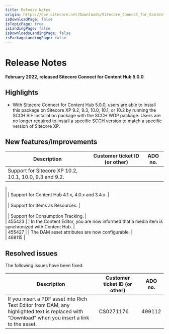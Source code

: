 ```yaml
---
title: Release Notes
origin: https://dev.sitecore.net/Downloads/Sitecore_Connect_for_Content_Hub/5x/Sitecore_Connect_for_Content_Hub_500/Release_Notes
isDownloadPage: false
isTopicPage: true
isLandingPage: false
isDownloadsLandingPage: false
isPackageLandingPage: false
---
```


# Release Notes

**February 2022, released Sitecore Connect for Content Hub 5.0.0**

## Highlights

-   With Sitecore Connect for Content Hub 5.0.0, users are able to install this package on Sitecore XP 9.2, 9.3, 10.0, 10.1, or 10.2 by running the SCCH SIF Installation package with the SCCH WDP package. Users are no longer required to install a specific SCCH version to match a specific version of Sitecore XP.

## New features/improvements

 | Description | Customer ticket ID (or other) | ADO no. |
 | --- | --- | --- |
 | ​​Support for Sitecore XP 10.2, 10.1, 10.0, 9.3 and 9.2. |   
 |   
 |
 | Support for Content Hub 4.1.x, 4.0.x and 3.4.x. |   
 |   
 |
 | Support for Items as Resources. |   
 |   
 |
 | Support for Consumption Tracking. |   
 | 455423 |
 | In the Content Editor, you are now informed that a media item is synchronized with Content Hub. |   
 | 455427 |
 | The DAM asset attributes are now configurable. |   
 | 468115 |

## Resolved issues

The following issues have been fixed:

 | Description | Customer ticket ID (or other) | ADO no. |
 | --- | --- | --- |
 | If you insert a PDF asset into Rich Text Editor from DAM, any highlighted text is replaced with "Download" when you insert a link to the asset. | CS0271176 | 499112 |